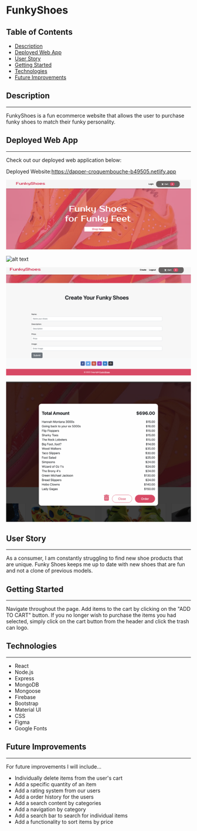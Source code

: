 # **FunkyShoes**

## Table of Contents

- [Description](#description)
- [Deployed Web App](#deployed-web-app)
- [User Story](#user-story)
- [Getting Started](#getting-started)
- [Technologies](#technologies)
- [Future Improvements](#future-improvements)

## Description

---

FunkyShoes is a fun ecommerce website that allows the user to purchase funky shoes to match their funky personality.

## Deployed Web App

---

Check out our deployed web application below:

Deployed Website:https://dapper-croquembouche-b49505.netlify.app

![alt text](./src/image/header.png)

![alt text](./src/image/body.png)

![alt text](./src/image/create.png)

![alt text](./src/image/modal.png)

## User Story

---

As a consumer, I am constantly struggling to find new shoe products that are unique. Funky Shoes keeps me up to date with new shoes that are fun and not a clone of previous models.

## Getting Started

---

Navigate throughout the page. Add items to the cart by clicking on the "ADD TO CART" button. If you no longer wish to purchase the items you had selected, simply click on the cart button from the header and click the trash can logo.

## Technologies

---

- React
- Node.js
- Express
- MongoDB
- Mongoose
- Firebase
- Bootstrap
- Material UI
- CSS
- Figma
- Google Fonts

## Future Improvements

---

For future improvements I will include...

- Individually delete items from the user's cart
- Add a specific quantity of an item
- Add a rating system from our users
- Add a order history for the users
- Add a search content by categories
- Add a navigation by category
- Add a search bar to search for individual items
- Add a functionality to sort items by price
